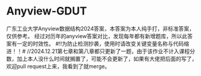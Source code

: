 # Anyview-GDUT
广东工业大学Anyview数据结构2024答案，本答案为本人纯手打，非标准答案，仅供参考。
经过对历年的anyview答案对比，发现每年都有新增题库，所以此答案有一定的时效性。
#!!为防止检测抄袭，使用时请改变关键变量名称与代码缩进！！#
//2024.12.21第七章和第八章都只更新了一题，由于该作业不计入课程分数，加上本人没什么时间就搁置了，可能不会更新了，如果有大佬把后面的写了，欢迎pull request上来，我看到了就merge。
